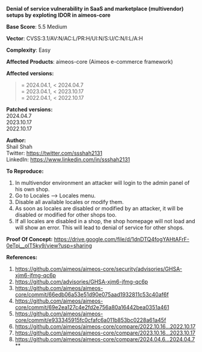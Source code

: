**Denial of service vulnerability in SaaS and marketplace (multivendor) setups by exploting IDOR in aimeos-core**

**Base Score**: 5.5 Medium

**Vector**: CVSS:3.1/AV:N/AC:L/PR:H/UI:N/S:U/C:N/I:L/A:H

**Complexity**: Easy

**Affected Products**: aimeos-core (Aimeos e-commerce framework)

**Affected versions:**
>= 2024.04.1, < 2024.04.7 <br>
>= 2023.04.1, < 2023.10.17 <br>
>= 2022.04.1, < 2022.10.17 <br>

**Patched versions:** <br>
2024.04.7 <br>
2023.10.17 <br>
2022.10.17 <br>

**Author:** <br>
Shail Shah <br>
Twitter: https://twitter.com/ssshah2131 <br>
LinkedIn: https://www.linkedin.com/in/ssshah2131


**To Reproduce:**
1. In multivendor environment an attacker will login to the admin panel of his own shop. 
2. Go to Locales --> Locales menu.
3. Disable all available locales or modify them.
4. As soon as locales are disabled or modified by an attacker, it will be disabled or modified for other shops too.
5. If all locales are disabled in a shop, the shop homepage will not load and will show an error. This will lead to denial of service for other shops.

**Proof Of Concept:** https://drive.google.com/file/d/1dnDTQ4fogYAHtAFrF-0eTpj__olT5ky9/view?usp=sharing

**References:**
1. https://github.com/aimeos/aimeos-core/security/advisories/GHSA-xjm6-jfmg-qc6p
2. https://github.com/advisories/GHSA-xjm6-jfmg-qc6p
3. https://github.com/aimeos/aimeos-core/commit/66edb06a53e51d90e075aad1932811c53c40af6f
4. https://github.com/aimeos/aimeos-core/commit/69e2ea127c4e2fd2e756a80a16442bea0351a461
5. https://github.com/aimeos/aimeos-core/commit/e933345915fc0cfafc6a011b853bc0228a61a45f
6. https://github.com/aimeos/aimeos-core/compare/2022.10.16...2022.10.17
7. https://github.com/aimeos/aimeos-core/compare/2023.10.16...2023.10.17
8. https://github.com/aimeos/aimeos-core/compare/2024.04.6...2024.04.7 **
